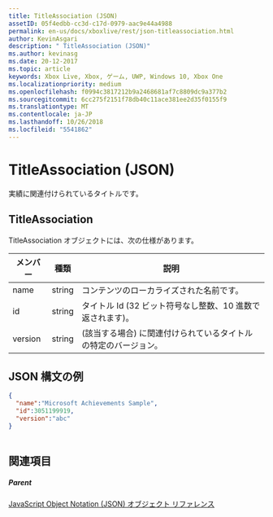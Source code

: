 ```yaml
---
title: TitleAssociation (JSON)
assetID: 05f4edbb-cc3d-c17d-0979-aac9e44a4988
permalink: en-us/docs/xboxlive/rest/json-titleassociation.html
author: KevinAsgari
description: " TitleAssociation (JSON)"
ms.author: kevinasg
ms.date: 20-12-2017
ms.topic: article
keywords: Xbox Live, Xbox, ゲーム, UWP, Windows 10, Xbox One
ms.localizationpriority: medium
ms.openlocfilehash: f0994c3817212b9a2468681af7c8809dc9a377b2
ms.sourcegitcommit: 6cc275f2151f78db40c11ace381ee2d35f0155f9
ms.translationtype: MT
ms.contentlocale: ja-JP
ms.lasthandoff: 10/26/2018
ms.locfileid: "5541862"
---
```

# <a name="titleassociation-json"></a>TitleAssociation (JSON)
実績に関連付けられているタイトルです。 
<a id="ID4EN"></a>

 
## <a name="titleassociation"></a>TitleAssociation
 
TitleAssociation オブジェクトには、次の仕様があります。
 
| メンバー| 種類| 説明| 
| --- | --- | --- | 
| name| string| コンテンツのローカライズされた名前です。| 
| id| string| タイトル Id (32 ビット符号なし整数、10 進数で返されます)。| 
| version| string| (該当する場合) に関連付けられているタイトルの特定のバージョン。| 
  
<a id="ID4E4B"></a>

 
## <a name="sample-json-syntax"></a>JSON 構文の例
 

```json
{
  "name":"Microsoft Achievements Sample",
  "id":3051199919,
  "version":"abc"
}
    
```

  
<a id="ID4EGC"></a>

 
## <a name="see-also"></a>関連項目
 
<a id="ID4EIC"></a>

 
##### <a name="parent"></a>Parent 

[JavaScript Object Notation (JSON) オブジェクト リファレンス](atoc-xboxlivews-reference-json.md)

   